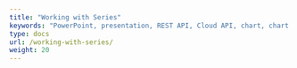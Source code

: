 ```yaml
---
title: "Working with Series"
keywords: "PowerPoint, presentation, REST API, Cloud API, chart, chart data, chart series, data series"
type: docs
url: /working-with-series/
weight: 20
---
```

